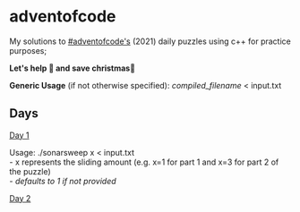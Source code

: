 # adventofcode
My solutions to [#adventofcode's](https://adventofcode.com) (2021) daily puzzles using c++ for practice purposes;

**Let's help 🎅 and save christmas🎄**

**Generic Usage** (if not otherwise specified): *compiled_filename* < input.txt

## Days

[Day 1](https://github.com/motschel123/adventofcode/tree/main/src/day1)

Usage:  ./sonarsweep x < input.txt   
        - x represents the sliding amount (e.g. x=1 for part 1 and x=3 for part 2 of the puzzle)  
        - *defaults to 1 if not provided*
      

[Day 2](https://github.com/motschel123/adventofcode/tree/main/src/day2)
